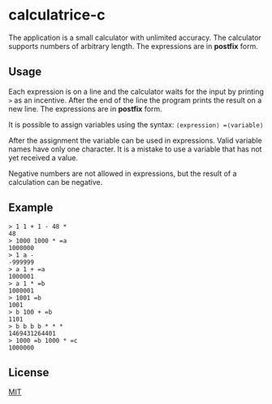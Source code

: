 # calculatrice-c

The application is a small calculator with unlimited accuracy. The calculator supports numbers of arbitrary length.  The expressions are in **postfix** form.

## Usage

Each expression is on a line and the calculator waits for the input by printing ``>`` as an incentive. 
After the end of the line the program prints the result on a new line. The expressions are in **postfix** form.

It is possible to assign variables using the syntax:
```⟨expression⟩ =⟨variable⟩```

After the assignment the variable can be used in expressions. Valid variable names have only one character. It is a mistake to use a variable that has not yet received a value. 

Negative numbers are not allowed in expressions, but the result of a calculation can be negative.

## Example

```
> 1 1 + 1 - 48 *
48
> 1000 1000 * =a
1000000
> 1 a -
-999999
> a 1 + =a
1000001
> a 1 * =b
1000001
> 1001 =b
1001
> b 100 + =b
1101 
> b b b b * * * 
1469431264401
> 1000 =b 1000 * =c 
1000000
```

## License
[MIT](https://raw.githubusercontent.com/Nakwendaa/calculatrice-c/master/LICENSE)
